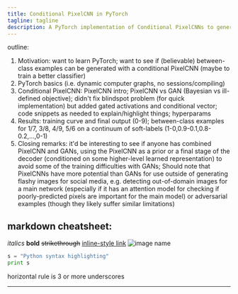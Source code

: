 ```yaml
---
title: Conditional PixelCNN in PyTorch
tagline: tagline
description: A PyTorch implementation of Conditional PixelCNNs to generate between-class examples, tested on MNIST
---
```


outline:
1. Motivation: want to learn PyTorch; want to see if (believable) between-class examples can be generated with a conditional PixelCNN (maybe to train a better classifier)
2. PyTorch basics (i.e. dynamic computer graphs, no sessions/compiling)
3. Conditional PixelCNN: PixelCNN intro; PixelCNN vs GAN (Bayesian vs ill-defined objective); didn't fix blindspot problem (for quick implementation) but added gated activations and conditional vector; code snippets as needed to explain/highlight things; hyperparams
4. Results: training curve and final output (0-9); between-class examples for 1/7, 3/8, 4/9, 5/6 on a continuum of soft-labels (1-0,0.9-0.1,0.8-0.2,...,0-1)
5. Closing remarks: it'd be interesting to see if anyone has combined PixelCNN and GANs, using the PixelCNN as a prior or a final stage of the decoder (conditioned on some higher-level learned representation) to avoid some of the training difficulties with GANs; Should note that PixelCNNs have more potential than GANs for use outside of generating flashy images for social media, e.g. detecting out-of-domain images for a main network (especially if it has an attention model for checking if poorly-predicted pixels are important for the main model) or adversarial examples (though they likely suffer similar limitations)

## markdown cheatsheet:
*italics*
**bold**
~~strikethrough~~
[inline-style link](https://www.google.com)
![image name](https://imageurl "mouse-over text")
```python
s = "Python syntax highlighting"
print s
```
horizontal rule is 3 or more underscores
___
